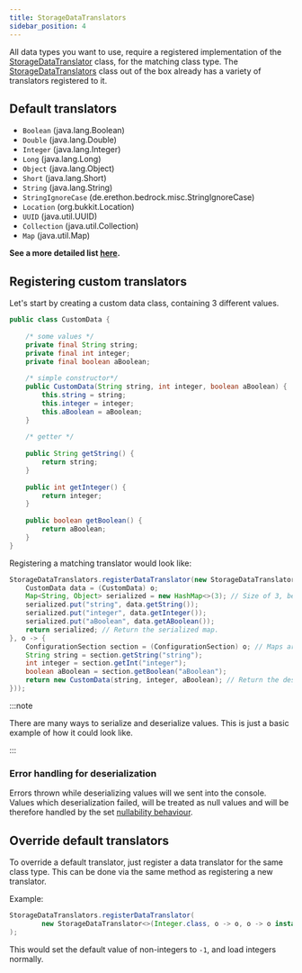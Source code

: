 ```yaml
---
title: StorageDataTranslators
sidebar_position: 4
---
```


All data types you want to use, require a registered implementation of the 
[StorageDataTranslator](https://github.com/DRE2N/Bedrock/blob/master/src/main/java/de/erethon/bedrock/config/storage/StorageDataTranslator.java) class,
for the matching class type. The [StorageDataTranslators](https://github.com/DRE2N/Bedrock/blob/master/src/main/java/de/erethon/bedrock/config/storage/StorageDataTranslators.java) 
class out of the box already has a variety of translators registered to it. 

## Default translators

- `Boolean` (java.lang.Boolean)
- `Double` (java.lang.Double)
- `Integer` (java.lang.Integer)
- `Long` (java.lang.Long)
- `Object` (java.lang.Object)
- `Short` (java.lang.Short)
- `String` (java.lang.String)
- `StringIgnoreCase` (de.erethon.bedrock.misc.StringIgnoreCase)
- `Location` (org.bukkit.Location)
- `UUID` (java.util.UUID)
- `Collection` (java.util.Collection)
- `Map` (java.util.Map)

**See a more detailed list [here](https://github.com/DRE2N/Bedrock/blob/master/src/main/java/de/erethon/bedrock/config/storage/StorageDataTranslators.java).**

## Registering custom translators

Let's start by creating a custom data class, containing 3 different values.

```java
public class CustomData {
    
    /* some values */
    private final String string;
    private final int integer;
    private final boolean aBoolean;
    
    /* simple constructor*/
    public CustomData(String string, int integer, boolean aBoolean) {
        this.string = string;
        this.integer = integer;
        this.aBoolean = aBoolean;
    }
    
    /* getter */
    
    public String getString() {
        return string;
    }
    
    public int getInteger() {
        return integer;
    }
    
    public boolean getBoolean() {
        return aBoolean;
    }
}
```

Registering a matching translator would look like:

```java
StorageDataTranslators.registerDataTranslator(new StorageDataTranslator<>(CustomData.class, o -> {
    CustomData data = (CustomData) o;
    Map<String, Object> serialized = new HashMap<>(3); // Size of 3, because there are 3 values.
    serialized.put("string", data.getString());
    serialized.put("integer", data.getInteger());
    serialized.put("aBoolean", data.getABoolean());
    return serialized; // Return the serialized map.
}, o -> {
    ConfigurationSection section = (ConfigurationSection) o; // Maps are loaded as ConfigurationSections.
    String string = section.getString("string");
    int integer = section.getInt("integer");
    boolean aBoolean = section.getBoolean("aBoolean");
    return new CustomData(string, integer, aBoolean); // Return the deserialized value.
}));
```

:::note

There are many ways to serialize and deserialize values. This is just a basic example of how it could look like.

:::

### Error handling for deserialization

Errors thrown while deserializing values will we sent into the console. Values which deserialization failed,
will be treated as null values and will be therefore handled by the set [nullability behaviour](/bedrock/storage-data-container#nullability).

## Override default translators

To override a default translator, just register a data translator for the same class type.
This can be done via the same method as registering a new translator.

Example:

```java
StorageDataTranslators.registerDataTranslator(
        new StorageDataTranslator<>(Integer.class, o -> o, o -> o instanceof Integer ? (int) o : -1)
);
```

This would set the default value of non-integers to `-1`, and load integers normally.
